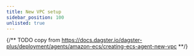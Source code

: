 ```yaml
---
title: New VPC setup
sidebar_position: 100
unlisted: true
---
```


{/** TODO copy from https://docs.dagster.io/dagster-plus/deployment/agents/amazon-ecs/creating-ecs-agent-new-vpc **/}
